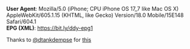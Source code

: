 **User Agent**: Mozilla/5.0 (iPhone; CPU iPhone OS 17_7 like Mac OS X) AppleWebKit/605.1.15 (KHTML, like Gecko) Version/18.0 Mobile/15E148 Safari/604.1
</br>
**EPG (XML)**: https://bit.ly/ddy-epg1

Thanks to [@dtankdempse](https://github.com/dtankdempse) for [this](https://github.com/dtankdempse/daddylive-m3u)
